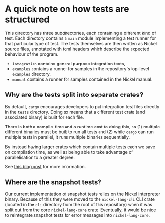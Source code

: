 # A quick note on how tests are structured

This directory has three subdirectories, each containing a different kind of
test. Each directory contains a `main` module implementing a test runner
for that particular type of test. The tests themselves are then written as
Nickel source files, annotated with toml headers which describe the expected
behaviour of the program.

- `integration` contains general purpose integration tests,
- `examples` contains a runner for samples in the repository's top-level
  `examples` directory.
- `manual` contains a runner for samples contained in the Nickel manual.

## Why are the tests split into separate crates?

By default, `cargo` encourages developers to put integration test files directly
in the `tests` directory. Doing so means that a different test crate (and
associated binary) is built for each file.

There is both a compile-time and a runtime cost to doing this, as (1) multiple
different binaries must be built to run all tests and (2) while `cargo` can
run multiple tests in parallel, it runs multiple binaries sequentially.

By instead having larger crates which contain multiple tests each we save on
compilation time, as well as being able to take advantage of parallelisation
to a greater degree.

See [this blog post](https://matklad.github.io/2021/02/27/delete-cargo-integration-tests.html)
for more information.

## Where are the snapshot tests?

Our current implementation of snapshot tests relies on the Nickel interpreter
binary. Because of this they were moved to the `nickel-lang-cli`  CLI crate
(located in the `cli` directory from the root of this repository) when it was
split out from the core `nickel-lang-core` crate. Eventually, it would be nice
to reintegrate snapshot tests for error messages into `nickel-lang-core`.
